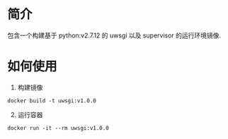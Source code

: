 # 简介

包含一个构建基于 python:v2.7.12 的 uwsgi 以及 supervisor 的运行环境镜像.

# 如何使用 #

1. 构建镜像

```
docker build -t uwsgi:v1.0.0
```

2. 运行容器

```
docker run -it --rm uwsgi:v1.0.0
```
